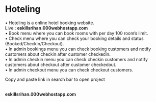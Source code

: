 # Hoteling
•	Hoteling is a online hotel booking website.<br>
    Live : <b>eskillsrihan.000webhostapp.com</b><br>
•	Book menu where you can book rooms with per day 100 room’s limit.<br>
•	Check menu where you can check your booking details and status (Booked/Checkin/Checkout).<br>
•	In admin bookings menu you can check booking customers and notify customers about checkin after customer checkedin.<br>
•	In admin checkin menu you can check checkin customers and notify customers about checkout after customer checkedout.<br>
•	In admin checkout menu you can check checkout customers.<br>
<p>Copy and paste link in search bar to open project</p><br>
<b>eskillsrihan.000webhostapp.com</b><br>



